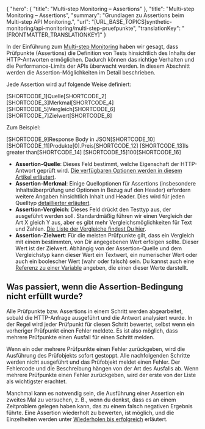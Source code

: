 {
  "hero": {
    "title": "Multi-step Monitoring – Assertions"
  },
  "title": "Multi-step Monitoring – Assertions",
  "summary": "Grundlagen zu Assertions beim Multi-step API Monitoring.",
  "url": "[URL_BASE_TOPICS]synthetic-monitoring/api-monitoring/multi-step-pruefpunkte",
  "translationKey": "[FRONTMATTER_TRANSLATIONKEY]"
}

In der Einführung zum [Multi-step Monitoring]([LINK_URL_1]) haben wir gesagt, dass Prüfpunkte (Assertions) die Definition von Tests hinsichtlich des Inhalts der HTTP-Antworten ermöglichen. Dadurch können das richtige Verhalten und die Performance-Limits der APIs überwacht werden. In diesem Abschnitt werden die Assertion-Möglichkeiten im Detail beschrieben.

Jede Assertion wird auf folgende Weise definiert:

[SHORTCODE_1]Quelle[SHORTCODE_2] [SHORTCODE_3]Merkmal[SHORTCODE_4] [SHORTCODE_5]Vergleich[SHORTCODE_6] [SHORTCODE_7]Zielwert[SHORTCODE_8]

Zum Beispiel:

[SHORTCODE_9]Response Body in JSON[SHORTCODE_10] [SHORTCODE_11]Produkte[0].Preis[SHORTCODE_12] [SHORTCODE_13]Is greater than[SHORTCODE_14] [SHORTCODE_15]100[SHORTCODE_16]

-   **Assertion-Quelle**: Dieses Feld bestimmt, welche Eigenschaft der HTTP-Antwort geprüft wird. [Die verfügbaren Optionen werden in diesem Artikel erläutert]([LINK_URL_2]).
-   **Assertion-Merkmal**: Einige Quelloptionen für Assertions (insbesondere Inhaltsüberprüfung und Optionen in Bezug auf den Header) erfordern weitere Angaben hinsichtlich Inhalt und Header. Dies wird für jeden Quelltyp [detaillierter erläutert]([LINK_URL_3]).
-   **Assertion-Vergleich**: Dieses Feld drückt den Testtyp aus, der ausgeführt werden soll. Standardmäßig führen wir einen Vergleich der Art X gleich Y aus, aber es gibt mehr Vergleichsmöglichkeiten für Text und Zahlen. [Die Liste der Vergleiche findest Du hier]([LINK_URL_4]).
-  **Assertion-Zielwert**: Für die meisten Prüfpunkte gilt, dass ein Vergleich mit einem bestimmten, von Dir angegebenen Wert erfolgen sollte. Dieser Wert ist der Zielwert. Abhängig von der Assertion-Quelle und dem Vergleichstyp kann dieser Wert ein Textwert, ein numerischer Wert oder auch ein boolescher Wert (wahr oder falsch) sein. Du kannst auch eine [Referenz zu einer Variable]([LINK_URL_5]) angeben, die einen dieser Werte darstellt.

## Was passiert, wenn die Assertion-Bedingung nicht erfüllt wurde?

Alle Prüfpunkte bzw. Assertions in einem Schritt werden abgearbeitet, sobald die HTTP-Anfrage ausgeführt und die Antwort analysiert wurde. In der Regel wird jeder Prüfpunkt für diesen Schritt bewertet, selbst wenn ein vorheriger Prüfpunkt einen Fehler meldete. Es ist also möglich, dass mehrere Prüfpunkte einen Ausfall für einen Schritt melden.

Wenn ein oder mehrere Prüfpunkte einen Fehler zurückgeben, wird die Ausführung des Prüfobjekts sofort gestoppt. Alle nachfolgenden Schritte werden nicht ausgeführt und das Prüfobjekt meldet einen Fehler. Der Fehlercode und die Beschreibung hängen von der Art des Ausfalls ab. Wenn mehrere Prüfpunkte einen Fehler zurückgeben, wird der erste von der Liste als wichtigster erachtet.

Manchmal kann es notwendig sein, die Ausführung einer Assertion ein zweites Mal zu versuchen, z. B., wenn du denkst, dass es an einem Zeitproblem gelegen haben kann, das zu einem falsch negativen Ergebnis führte. Eine Assertion wiederholt zu bewerten, ist möglich, und die Einzelheiten werden unter [Wiederholen bis erfolgreich]([LINK_URL_6]) erläutert.
